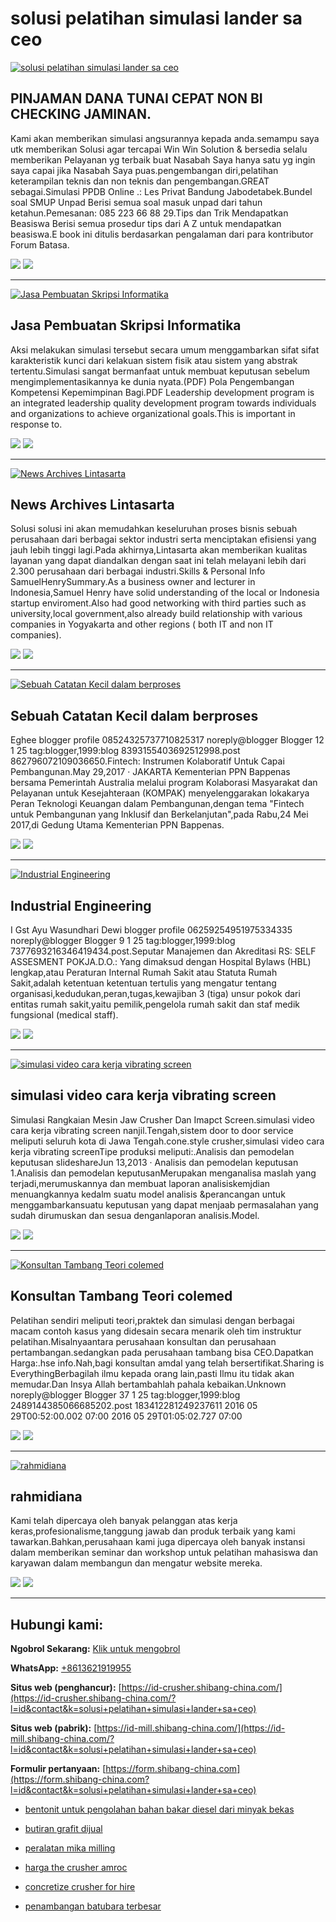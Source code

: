# solusi pelatihan simulasi lander sa ceo

<a href="https://swt.shibang-china.com/?l=id&img&k=solusi+pelatihan+simulasi+lander+sa+ceo" target="_blank">![solusi pelatihan simulasi lander sa ceo](http://static.shibang-china.com/all-800x300/1148.jpg)</a>

## PINJAMAN DANA TUNAI CEPAT NON BI CHECKING JAMINAN.
Kami akan memberikan simulasi angsurannya kepada anda.semampu saya utk memberikan Solusi agar tercapai Win Win Solution & bersedia selalu memberikan Pelayanan yg terbaik buat Nasabah Saya hanya satu yg ingin saya capai jika Nasabah Saya puas.pengembangan diri,pelatihan keterampilan teknis dan non teknis dan pengembangan.GREAT sebagai.Simulasi PPDB Online .: Les Privat Bandung Jabodetabek.Bundel soal SMUP Unpad Berisi semua soal masuk unpad dari tahun ketahun.Pemesanan: 085 223 66 88 29.Tips dan Trik Mendapatkan Beasiswa Berisi semua prosedur tips dari A Z untuk mendapatkan beasiswa.E book ini ditulis berdasarkan pengalaman dari para kontributor Forum Batasa.


<a href="https://whatsapp.shibangsoft.com/WhatsApp.php" target="_blank" title="WhatsApp">![](http://static.shibang-china.com/icon/whatsapp.png)</a> <a href="https://swt.shibang-china.com/?l=id&icon&k=solusi+pelatihan+simulasi+lander+sa+ceo" target="_blank">![](http://static.shibang-china.com/icon/chat-id.png)</a>

---

<a href="https://swt.shibang-china.com/?l=id&img&k=solusi+pelatihan+simulasi+lander+sa+ceo" target="_blank">![Jasa Pembuatan Skripsi Informatika](http://static.shibang-china.com/all-800x300/940.jpg)</a>

## Jasa Pembuatan Skripsi Informatika
Aksi melakukan simulasi tersebut secara umum menggambarkan sifat sifat karakteristik kunci dari kelakuan sistem fisik atau sistem yang abstrak tertentu.Simulasi sangat bermanfaat untuk membuat keputusan sebelum mengimplementasikannya ke dunia nyata.(PDF) Pola Pengembangan Kompetensi Kepemimpinan Bagi.PDF Leadership development program is an integrated leadership quality development program towards individuals and organizations to achieve organizational goals.This is important in response to.


<a href="https://whatsapp.shibangsoft.com/WhatsApp.php" target="_blank" title="WhatsApp">![](http://static.shibang-china.com/icon/whatsapp.png)</a> <a href="https://swt.shibang-china.com/?l=id&icon&k=solusi+pelatihan+simulasi+lander+sa+ceo" target="_blank">![](http://static.shibang-china.com/icon/chat-id.png)</a>

---

<a href="https://swt.shibang-china.com/?l=id&img&k=solusi+pelatihan+simulasi+lander+sa+ceo" target="_blank">![News Archives Lintasarta](http://static.shibang-china.com/all-800x300/861.jpg)</a>

## News Archives Lintasarta
Solusi solusi ini akan memudahkan keseluruhan proses bisnis sebuah perusahaan dari berbagai sektor industri serta menciptakan efisiensi yang jauh lebih tinggi lagi.Pada akhirnya,Lintasarta akan memberikan kualitas layanan yang dapat diandalkan dengan saat ini telah melayani lebih dari 2.300 perusahaan dari berbagai industri.Skills & Personal Info SamuelHenrySummary.As a business owner and lecturer in Indonesia,Samuel Henry have solid understanding of the local or Indonesia startup enviroment.Also had good networking with third parties such as university,local government,also already build relationship with various companies in Yogyakarta and other regions ( both IT and non IT companies).


<a href="https://whatsapp.shibangsoft.com/WhatsApp.php" target="_blank" title="WhatsApp">![](http://static.shibang-china.com/icon/whatsapp.png)</a> <a href="https://swt.shibang-china.com/?l=id&icon&k=solusi+pelatihan+simulasi+lander+sa+ceo" target="_blank">![](http://static.shibang-china.com/icon/chat-id.png)</a>

---

<a href="https://swt.shibang-china.com/?l=id&img&k=solusi+pelatihan+simulasi+lander+sa+ceo" target="_blank">![Sebuah Catatan Kecil dalam berproses](http://static.shibang-china.com/all-800x300/48.jpg)</a>

## Sebuah Catatan Kecil dalam berproses
Eghee blogger profile 08524325737710825317 noreply@blogger Blogger 12 1 25 tag:blogger,1999:blog 8393155403692512998.post 862796072109036650.Fintech: Instrumen Kolaboratif Untuk Capai Pembangunan.May 29,2017 · JAKARTA Kementerian PPN Bappenas bersama Pemerintah Australia melalui program Kolaborasi Masyarakat dan Pelayanan untuk Kesejahteraan (KOMPAK) menyelenggarakan lokakarya Peran Teknologi Keuangan dalam Pembangunan,dengan tema "Fintech untuk Pembangunan yang Inklusif dan Berkelanjutan",pada Rabu,24 Mei 2017,di Gedung Utama Kementerian PPN Bappenas.


<a href="https://whatsapp.shibangsoft.com/WhatsApp.php" target="_blank" title="WhatsApp">![](http://static.shibang-china.com/icon/whatsapp.png)</a> <a href="https://swt.shibang-china.com/?l=id&icon&k=solusi+pelatihan+simulasi+lander+sa+ceo" target="_blank">![](http://static.shibang-china.com/icon/chat-id.png)</a>

---

<a href="https://swt.shibang-china.com/?l=id&img&k=solusi+pelatihan+simulasi+lander+sa+ceo" target="_blank">![Industrial Engineering](http://static.shibang-china.com/all-800x300/448.jpg)</a>

## Industrial Engineering
I Gst Ayu Wasundhari Dewi blogger profile 06259254951975334335 noreply@blogger Blogger 9 1 25 tag:blogger,1999:blog 7377693216346419434.post.Seputar Manajemen dan Akreditasi RS: SELF ASSESMENT POKJA.D.O.: Yang dimaksud dengan Hospital Bylaws (HBL) lengkap,atau Peraturan Internal Rumah Sakit atau Statuta Rumah Sakit,adalah ketentuan ketentuan tertulis yang mengatur tentang organisasi,kedudukan,peran,tugas,kewajiban 3 (tiga) unsur pokok dari entitas rumah sakit,yaitu pemilik,pengelola rumah sakit dan staf medik fungsional (medical staff).


<a href="https://whatsapp.shibangsoft.com/WhatsApp.php" target="_blank" title="WhatsApp">![](http://static.shibang-china.com/icon/whatsapp.png)</a> <a href="https://swt.shibang-china.com/?l=id&icon&k=solusi+pelatihan+simulasi+lander+sa+ceo" target="_blank">![](http://static.shibang-china.com/icon/chat-id.png)</a>

---

<a href="https://swt.shibang-china.com/?l=id&img&k=solusi+pelatihan+simulasi+lander+sa+ceo" target="_blank">![simulasi video cara kerja vibrating screen](http://static.shibang-china.com/all-800x300/1464.jpg)</a>

## simulasi video cara kerja vibrating screen
Simulasi Rangkaian Mesin Jaw Crusher Dan Imapct Screen.simulasi video cara kerja vibrating screen nanjil.Tengah,sistem door to door service meliputi seluruh kota di Jawa Tengah.cone.style crusher,simulasi video cara kerja vibrating screenTipe produksi meliputi:.Analisis dan pemodelan keputusan slideshareJun 13,2013 · Analisis dan pemodelan keputusan 1.Analisis dan pemodelan keputusanMerupakan menganalisa maslah yang terjadi,merumuskannya dan membuat laporan analisiskemjdian menuangkannya kedalm suatu model analisis &perancangan untuk menggambarkansuatu keputusan yang dapat menjaab permasalahan yang sudah dirumuskan dan sesua denganlaporan analisis.Model.


<a href="https://whatsapp.shibangsoft.com/WhatsApp.php" target="_blank" title="WhatsApp">![](http://static.shibang-china.com/icon/whatsapp.png)</a> <a href="https://swt.shibang-china.com/?l=id&icon&k=solusi+pelatihan+simulasi+lander+sa+ceo" target="_blank">![](http://static.shibang-china.com/icon/chat-id.png)</a>

---

<a href="https://swt.shibang-china.com/?l=id&img&k=solusi+pelatihan+simulasi+lander+sa+ceo" target="_blank">![Konsultan Tambang Teori colemed](http://static.shibang-china.com/all-800x300/38.jpg)</a>

## Konsultan Tambang Teori colemed
Pelatihan sendiri meliputi teori,praktek dan simulasi dengan berbagai macam contoh kasus yang didesain secara menarik oleh tim instruktur pelatihan.Misalnyaantara perusahaan konsultan dan perusahaan pertambangan.sedangkan pada perusahaan tambang bisa CEO.Dapatkan Harga:.hse info.Nah,bagi konsultan amdal yang telah bersertifikat.Sharing is EverythingBerbagilah ilmu kepada orang lain,pasti Ilmu itu tidak akan memudar.Dan Insya Allah bertambahlah pahala kebaikan.Unknown noreply@blogger Blogger 37 1 25 tag:blogger,1999:blog 2489144385066685202.post 183412281249237611 2016 05 29T00:52:00.002 07:00 2016 05 29T01:05:02.727 07:00


<a href="https://whatsapp.shibangsoft.com/WhatsApp.php" target="_blank" title="WhatsApp">![](http://static.shibang-china.com/icon/whatsapp.png)</a> <a href="https://swt.shibang-china.com/?l=id&icon&k=solusi+pelatihan+simulasi+lander+sa+ceo" target="_blank">![](http://static.shibang-china.com/icon/chat-id.png)</a>

---

<a href="https://swt.shibang-china.com/?l=id&img&k=solusi+pelatihan+simulasi+lander+sa+ceo" target="_blank">![rahmidiana](http://static.shibang-china.com/all-800x300/466.jpg)</a>

## rahmidiana
Kami telah dipercaya oleh banyak pelanggan atas kerja keras,profesionalisme,tanggung jawab dan produk terbaik yang kami tawarkan.Bahkan,perusahaan kami juga dipercaya oleh banyak instansi dalam memberikan seminar dan workshop untuk pelatihan mahasiswa dan karyawan dalam membangun dan mengatur website mereka.

<a href="https://whatsapp.shibangsoft.com/WhatsApp.php" target="_blank" title="WhatsApp">![](http://static.shibang-china.com/icon/whatsapp.png)</a> <a href="https://swt.shibang-china.com/?l=id&icon&k=solusi+pelatihan+simulasi+lander+sa+ceo" target="_blank">![](http://static.shibang-china.com/icon/chat-id.png)</a>

---
## Hubungi kami:

**Ngobrol Sekarang:** [Klik untuk mengobrol](https://swt.shibang-china.com?l=id&contact&k=solusi+pelatihan+simulasi+lander+sa+ceo)

**WhatsApp:**  [+8613621919955](https://whatsapp.shibangsoft.com/WhatsApp.php)

**Situs web (penghancur):** [https://id-crusher.shibang-china.com/](https://id-crusher.shibang-china.com/?l=id&contact&k=solusi+pelatihan+simulasi+lander+sa+ceo)

**Situs web (pabrik):** [https://id-mill.shibang-china.com/](https://id-mill.shibang-china.com/?l=id&contact&k=solusi+pelatihan+simulasi+lander+sa+ceo)

**Formulir pertanyaan:** [https://form.shibang-china.com](https://form.shibang-china.com?l=id&contact&k=solusi+pelatihan+simulasi+lander+sa+ceo)

* [bentonit untuk pengolahan bahan bakar diesel dari minyak bekas](../15/bentonit%20untuk%20pengolahan%20bahan%20bakar%20diesel%20dari%20minyak%20bekas.md)

* [butiran grafit dijual](../14/butiran%20grafit%20dijual.md)

* [peralatan mika milling](../13/peralatan%20mika%20milling.md)

* [harga the crusher amroc](../12/harga%20the%20crusher%20amroc.md)

* [concretize crusher for hire](../13/concretize%20crusher%20for%20hire.md)

* [penambangan batubara terbesar](../14/penambangan%20batubara%20terbesar.md)